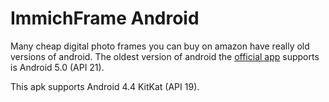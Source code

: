 # ImmichFrame Android

Many cheap digital photo frames you can buy on amazon have really old versions of android. The oldest version of android the [official app](https://github.com/immichFrame/ImmichFrame_Android) supports is Android 5.0 (API 21).

This apk supports Android 4.4 KitKat (API 19).
